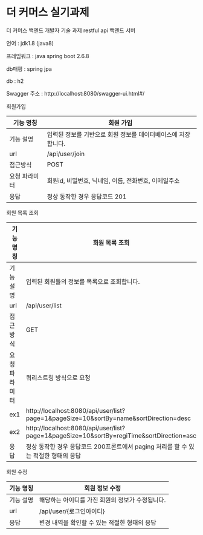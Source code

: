 # 더 커머스 실기과제

더 커머스 백엔드 개발자 기술 과제 restful api 백엔드 서버

언어 : jdk1.8 (java8)

프레임워크 : java spring boot 2.6.8

db매핑 : spring jpa

db : h2

Swagger 주소 :
http://localhost:8080/swagger-ui.html#/




회원가입

| 기능 명칭 | 회원 가입 |
| --- | --- |
| 기능 설명 | 입력된 정보를 기반으로 회원 정보를 데이터베이스에 저장합니다. |
| url | /api/user/join |
| 접근방식 | POST |
| 요청 파라미터 | 회원id, 비밀번호, 닉네임, 이름, 전화번호, 이메일주소 |
| 응답 | 정상 동작한 경우 응답코드 201 |





회원 목록 조회

| 기능 명칭 | 회원 목록 조회 |
| --- | --- |
| 기능 설명 | 입력된 회원들의 정보를 목록으로 조회합니다. |
| url | /api/user/list |
| 접근방식 | GET |
| 요청 파라미터 | 쿼리스트링 방식으로 요청 | 
| ex1 | http://localhost:8080/api/user/list?page=1&pageSize=10&sortBy=name&sortDirection=desc |
| ex2 | http://localhost:8080/api/user/list?page=1&pageSize=10&sortBy=regiTime&sortDirection=asc |
| 응답 | 정상 동작한 경우 응답코드 200프론트에서 paging 처리를 할 수 있는 적절한 형태의 응답 |





회원 수정

| 기능 명칭 | 회원 정보 수정 |
| --- | --- |
| 기능 설명 | 해당하는 아이디를 가진 회원의 정보가 수정됩니다. |
| url | /api/user/{로그인아이디} |
| 응답 | 변경 내역을 확인할 수 있는 적절한 형태의 응답 |


